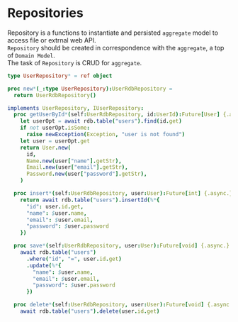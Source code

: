 Repositories
===

Repository is a functions to instantiate and persisted `aggregate` model to access file or extrnal web API.  
`Repository` should be created in correspondence with the `aggregate`, a top of `Domain Model`.  
The task of `Repository` is CRUD for `aggregate`.

```nim
type UserRepository* = ref object

proc new*(_:type UserRepository):UserRdbRepository =
  return UserRdbRepository()

implements UserRepository, IUserRepository:
  proc getUserById*(self:UserRdbRepository, id:UserId):Future[User] {.async.} =
    let userOpt = await rdb.table("users").find(id.get)
    if not userOpt.isSome:
      raise newException(Exception, "user is not found")
    let user = userOpt.get
    return User.new(
      id,
      Name.new(user["name"].getStr),
      Email.new(user["email"].getStr),
      Password.new(user["password"].getStr),
    )

  proc insert*(self:UserRdbRepository, user:User):Future[int] {.async.} =
    return await rdb.table("users").insertId(%*{
      "id": user.id.get,
      "name": $user.name,
      "email": $user.email,
      "password": $user.password
    })

  proc save*(self:UserRdbRepository, user:User):Future[void] {.async.} =
    await rdb.table("users")
      .where("id", "=", user.id.get)
      .update(%*{
        "name": $user.name,
        "email": $user.email,
        "password": $user.password
      })

  proc delete*(self:UserRdbRepository, user:User):Future[void] {.async.}
    await rdb.table("users").delete(user.id.get)
```
